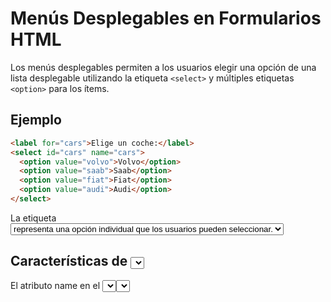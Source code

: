 # Menús Desplegables en Formularios HTML

Los menús desplegables permiten a los usuarios elegir una opción de una lista desplegable utilizando la etiqueta `<select>` y múltiples etiquetas `<option>` para los ítems.

## Ejemplo
```html
<label for="cars">Elige un coche:</label>
<select id="cars" name="cars">
  <option value="volvo">Volvo</option>
  <option value="saab">Saab</option>
  <option value="fiat">Fiat</option>
  <option value="audi">Audi</option>
</select>
```
La etiqueta <select> define el menú desplegable en sí, mientras que cada etiqueta <option> representa una opción individual que los usuarios pueden seleccionar.

##  Características de <select>

El atributo name en el <select> se utiliza para identificar el elemento en los datos del formulario enviado.
Utilizando el atributo multiple en el <select>, puedes permitir que se seleccionen varias opciones.
El atributo size puede definir cuántas opciones son visibles sin desplegar el menú.